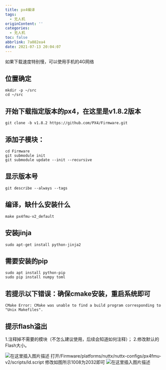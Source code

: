```yaml
---
title: px4编译
tags:
  - 无人机
originContent: ''
categories:
  - 无人机
toc: false
abbrlink: 7a082ea4
date: 2021-07-13 20:04:07
---
```


如果下载速度特别慢，可以使用手机的4G网络

## 位置确定

```
mkdir -p ~/src
cd ~/src
```

## 开始下载指定版本的px4，在这里是v1.8.2版本

```
git clone -b v1.8.2 https://github.com/PX4/Firmware.git 
```


 

## 添加子模块：

```
cd Firmware
git submodule init
git submodule update --init --recursive
```

## 显示版本号

```
git describe --always --tags
```

## 编译，缺什么安装什么

```
make px4fmu-v2_default

```
## 安装jinja

```
sudo apt-get install python-jinja2
```


## 需要安装的pip

```
sudo apt install python-pip 
sudo pip install numpy toml
```

## 若提示以下错误：确保cmake安装，重启系统即可

```
CMake Error: CMake was unable to find a build program corresponding to "Unix Makefiles".
```
## 提示flash溢出
1.注释掉不需要的模块（不怎么建议使用，后续会知道如何注释）；
2.修改默认的Flash大小。

![在这里插入图片描述](https://img-blog.csdnimg.cn/20190530150415678.png?x-oss-process=image/watermark,type_ZmFuZ3poZW5naGVpdGk,shadow_10,text_aHR0cHM6Ly9ibG9nLmNzZG4ubmV0L3FxXzIwMzE0MTMz,size_16,color_FFFFFF,t_70)
打开/Firmware/platforms/nuttx/nuttx-configs/px4fmu-v2/scripts/ld.script
修改如图所示1008为2032即可
![在这里插入图片描述](https://img-blog.csdnimg.cn/20190530150537377.png?x-oss-process=image/watermark,type_ZmFuZ3poZW5naGVpdGk,shadow_10,text_aHR0cHM6Ly9ibG9nLmNzZG4ubmV0L3FxXzIwMzE0MTMz,size_16,color_FFFFFF,t_70)
